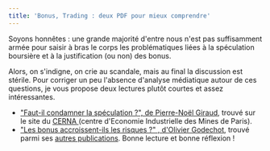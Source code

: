 ```yaml
---
title: 'Bonus, Trading : deux PDF pour mieux comprendre'
---
```


Soyons honnêtes : une grande majorité d'entre nous n'est pas suffisamment armée pour saisir à bras le corps les problématiques liées à la spéculation boursière et à la justification (ou non) des bonus.

<!-- more -->

Alors, on s'indigne, on crie au scandale, mais au final la discussion est stérile. Pour corriger un peu l'absence d'analyse médiatique autour de ces questions, je vous propose deux lectures plutôt courtes et assez intéressantes.

- ["Faut-il condamner la spéculation ?", de Pierre-Noël Giraud](http://www.cerna.ensmp.fr/Documents/PNG-AlterEco-06-02.pdf), trouvé sur le site du [CERNA ](http://www.cerna.ensmp.fr)(centre d'Economie Industrielle des Mines de Paris).
- ["Les bonus accroissent-ils les risques ?" , d'Olivier Godechot](http://olivier.godechot.free.fr/hopfichiers/Godechot_CAE_Bonus_risque.pdf), trouvé parmi ses [autres publications](http://olivier.godechot.free.fr/hoprubrique.php?id_rub=21). Bonne lecture et bonne réflexion !
